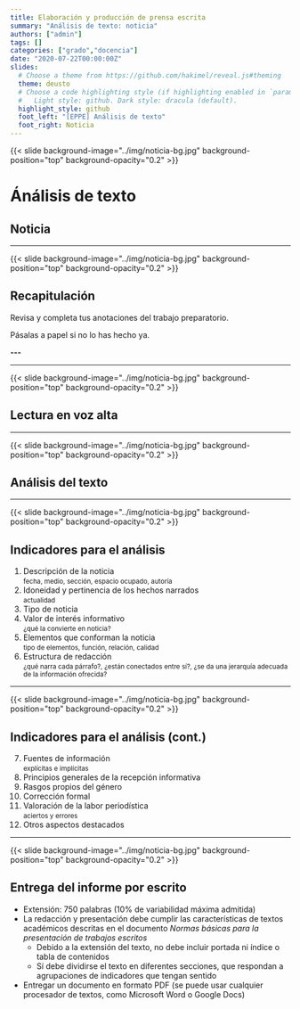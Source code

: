 ```yaml
---
title: Elaboración y producción de prensa escrita
summary: "Análisis de texto: noticia"
authors: ["admin"]
tags: []
categories: ["grado","docencia"]
date: "2020-07-22T00:00:00Z"
slides:
  # Choose a theme from https://github.com/hakimel/reveal.js#theming
  theme: deusto
  # Choose a code highlighting style (if highlighting enabled in `params.toml`)
  #   Light style: github. Dark style: dracula (default).
  highlight_style: github
  foot_left: "[EPPE] Análisis de texto"
  foot_right: Noticia
---
```


{{< slide background-image="../img/noticia-bg.jpg" background-position="top" background-opacity="0.2" >}}

# Ánálisis de texto

## Noticia

---

{{< slide background-image="../img/noticia-bg.jpg" background-position="top" background-opacity="0.2" >}}

## Recapitulación

Revisa y completa tus anotaciones del trabajo preparatorio.

Pásalas a papel si no lo has hecho ya.

<span class="fa-stack fa-2x">
  <i class="fas fa-mobile-alt fa-stack-1x"></i>
  <i class="fas fa-ban fa-stack-2x" style="color:Tomato"></i>
</span>
<i class="fas fa-laptop fa-2x"></i>
<i class="fas fa-edit fa-2x"></i>
<i class="far fa-clock fa-2x"></i><strong><span id="time">---</span><!--<span id="timer"></span>min--></strong> <span id="start" style="opacity:.3;vertical-align: middle;"><i class="fa fa-play-circle" aria-hidden="true"></i></span>


---

{{< slide background-image="../img/noticia-bg.jpg" background-position="top" background-opacity="0.2" >}}

## Lectura en voz alta

---

{{< slide background-image="../img/noticia-bg.jpg" background-position="top" background-opacity="0.2" >}}

## Análisis del texto

<span class="fa-stack fa-2x">
  <i class="fas fa-mobile-alt fa-stack-1x"></i>
  <i class="fas fa-ban fa-stack-2x" style="color:Tomato"></i>
</span>
<span class="fa-stack fa-2x">
  <i class="fas fa-laptop fa-stack-1x"></i>
  <i class="fas fa-ban fa-stack-2x" style="color:Tomato"></i>
</span>
<i class="fas fa-edit fa-2x"></i>

---

{{< slide background-image="../img/noticia-bg.jpg" background-position="top" background-opacity="0.2" >}}

## Indicadores para el análisis

1. Descripción de la noticia  
    <small>fecha, medio, sección, espacio ocupado, autoría</small>
1. Idoneidad y pertinencia de los hechos narrados <br /><small>actualidad</small>
1. Tipo de noticia
1. Valor de interés informativo  
    <small>¿qué la convierte en noticia?</small>
1. Elementos que conforman la noticia  
    <small>tipo de elementos, función, relación, calidad</small>
1. Estructura de redacción  
    <small>¿qué narra cada párrafo?, ¿están conectados entre sí?, ¿se da una jerarquía adecuada de la información ofrecida?</small>

---

{{< slide background-image="../img/noticia-bg.jpg" background-position="top" background-opacity="0.2" >}}

## Indicadores para el análisis (cont.)

<ol start="7">
  <li>Fuentes de información <br /><small>explícitas e implícitas</small></li>
  <li>Principios generales de la recepción informativa</li>
  <li>Rasgos propios del género</li>
  <li>Corrección formal</li>
  <li>Valoración de la labor periodística<br /> <small>aciertos y errores</small></li>
  <li>Otros aspectos destacados</li>
</ol>


---


{{< slide background-image="../img/noticia-bg.jpg" background-position="top" background-opacity="0.2" >}}

## Entrega del informe por escrito


- Extensión: 750 palabras (10% de variabilidad máxima admitida)
- La redacción y presentación debe cumplir las características de textos académicos descritas en el documento _Normas básicas para la presentación de trabajos escritos_
  + Debido a la extensión del texto, no debe incluir portada ni índice o tabla de contenidos
  + Sí debe dividirse el texto en diferentes secciones, que respondan a agrupaciones de indicadores que tengan sentido
- Entregar un documento en formato PDF (se puede usar cualquier procesador de textos, como Microsoft Word o Google Docs)

<script type="text/javascript">
function CountDownTimer(duration, granularity) {
  this.duration = duration;
  this.granularity = granularity || 1000;
  this.tickFtns = [];
  this.running = false;
}

CountDownTimer.prototype.start = function() {
  if (this.running) {
    return;
  }
  this.running = true;
  var start = Date.now(),
      that = this,
      diff, obj;

  (function timer() {
    diff = that.duration - (((Date.now() - start) / 1000) | 0);
    
    if (diff > 0) {
      setTimeout(timer, that.granularity);
    } else {
      diff = 0;
      that.running = false;
    }

    obj = CountDownTimer.parse(diff);
    that.tickFtns.forEach(function(ftn) {
      ftn.call(this, obj.minutes, obj.seconds);
    }, that);
  }());
};

CountDownTimer.prototype.onTick = function(ftn) {
  if (typeof ftn === 'function') {
    this.tickFtns.push(ftn);
  }
  return this;
};

CountDownTimer.prototype.expired = function() {
  return !this.running;
};

CountDownTimer.parse = function(seconds) {
  return {
    'minutes': (seconds / 60) | 0,
    'seconds': (seconds % 60) | 0
  };
};

window.onload = function () {
    var display = document.querySelector('#time'),
        timer = new CountDownTimer(60 * 30),
        timeObj = CountDownTimer.parse(60 * 30);
        audio = new Audio('https://git.miren.bz/pomodoro-timer/tibetan-bell.mp3');

    format(timeObj.minutes, timeObj.seconds);
    
    function beep() {
        if (this.expired()) {
           document.getElementById("time").innerText = "Ding-dong";
           audio.play()
      }
    }
  
    timer.onTick(format).onTick(beep);
        
    document.querySelector('#start').addEventListener('click', function () {
        timer.start();
    });
    
    function format(minutes, seconds) {
        minutes = minutes < 10 ? "0" + minutes : minutes;
        seconds = seconds < 10 ? "0" + seconds : seconds;
        display.textContent = minutes + ':' + seconds + 'min';
    }
};
</script>
